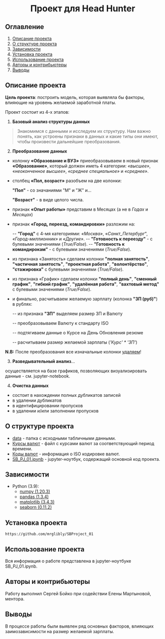 # <center> Проект для Head Hunter </center>
## Оглавление
1. [Описание проекта](#описание-проекта)
2. [О структуре проекта](#о-структуре-проекта)
3. [Зависимости](#Зависимости)
4. [Установка проекта](#установка-проекта)
5. [Использование проекта](#использование-проекта)
6. [Авторы и контрибьютеры](#авторы-и-контрибьютеры)
7. [Выводы](#выводы)

## Описание проекта
**Цель проекта**: построить модель, которая выявляла бы факторы, влияющие на уровень желаемой заработной платы.

Проект состоит из 4-х этапов:
1. **Базовый анализ структуры данных**


>Знакомимся с данными и исследуем их структуру. Нам важно понять, как устроены признаки в данных и какие типы они имеют, чтобы произвести дальнейшие преобразования.
2. **Преобразование данных**
- колонку **«Образование и ВУЗ»** приеобразовываем в новый признак **«Образование»**, который должен иметь 4 категории: *«высшее»*, «*неоконченное высшее»*, *«среднее специальное»* и *«среднее»*.
- столбец **«Пол, возраст»** разобъем на две колонки:
    
    **"Пол"** - со значаниями "М" и "Ж" и...

    **"Возраст"** - в виде целого числа.
- признак **«Опыт работы»** представим в Месяцах (а не в *Годах* и *Месяцах*)
- признак **«Город, переезд, командировки»** разложим на:

    -- **"Город"** с 4-мя категориями: *«Москва»*, «*Санкт_Петербург*", *«Город-миллионник»* и *«Другие»*.
    -- **"Готовность к переезду"** - с булевыми значениями (*True/False*).
    -- **"Готовность к командирокам"** - с булевыми значениями (*True/False*).
- из признака «Занятость» сделаем колонки **"полная занятость"**, **"частичная занятость"**, **"проектная работа"**, **"волонтёрство"**, **"стажировка"** с булевыми значениями (*True/False*).
- из признака  «График» сделаем колонки **"полный день"**, **"сменный график"**, **"гибкий график"**, **"удалённая работа"**, **"вахтовый метод"** с булевыми значениями (*True/False*).
- и финально, расчитываем желаемую зарплату (колонка **"ЗП (руб)"**) в рублях:

    -- из признака **"ЗП"** выделяем размер ЗП и Валюту
    
    -- преобразовываем Валюту к стандарту ISO
    
    -- подтягиваем данные о Курсе на День Обновления резюме

    -- расчитываем размер желаемой зарплаты (*'Курс' * 'ЗП'*)

**N.B:** После преобразования все изначальные колонки <ins>удаляем</ins>!

3. **Разведывательный анализ**...

осуществляется на базе графиков, позволяющих визуализировать данные - см. jupyter-notebook.


4. **Очистка данных**

+ состоит в нахождении полных дубликатов записей
+ в удалении дубликатов
+ в идентифицировании пропусков
+ в удалении и/или заполнении пропусков


## О структуре проекта
* [data](https://drive.google.com/file/d/1vJayOym05eqpUI1x1fca0sme-25DAKeu/view?usp=share_link) - папка с исходными табличными данными.
* [Курсы валют](https://drive.google.com/file/d/1aCm8xEhe9VjTlRm6Kb7loMEORmymY3JV/view?usp=share_link) - файл с курсами валют за соответствующий период времени.
* [Коды валют](./Currency_ISO.xlsx) - информация о ISO кодировке валют.
* [SB_PJ_01.ipynb](./PJ_Folder/SB_PJ_01.ipynb) - jupyter-ноутбук, содержащий основной код проекта.

## Зависимости
* Python (3.9):
    * [numpy (1.20.3)](https://numpy.org)
    * [pandas (1.3.4)](https://pandas.pydata.org)
    * [matplotlib (3.4.3)](https://matplotlib.org)
    * [seaborn (0.11.2)](https://seaborn.pydata.org)
## Установка проекта
```
https://github.com/mrglibly/SBProject_01
```

## Использование проекта
Вся информация о работе представлена в jupyter-ноутбуке SB_PJ_01.ipynb.
## Авторы и контрибьютеры
Работу выполнил Сергей Бойко при содействии Елены Мартыновой, ментора.
## Выводы
В процессе работы были выявлен ряд основных факторов, влияющих заимозависимости на размер желаемой зарплаты.